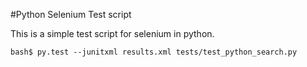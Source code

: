 #Python Selenium Test script

This is a simple test script for selenium in python.

```
bash$ py.test --junitxml results.xml tests/test_python_search.py
```

